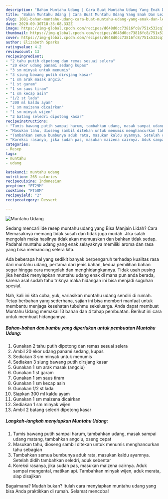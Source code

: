 ```yaml
---
description: "Bahan Muntahu Udang | Cara Buat Muntahu Udang Yang Enak Dan Lezat"
title: "Bahan Muntahu Udang | Cara Buat Muntahu Udang Yang Enak Dan Lezat"
slug: 1081-bahan-muntahu-udang-cara-buat-muntahu-udang-yang-enak-dan-lezat
date: 2020-09-30T18:35:08.332Z
image: https://img-global.cpcdn.com/recipes/d648d0cc73816fc8/751x532cq70/muntahu-udang-foto-resep-utama.jpg
thumbnail: https://img-global.cpcdn.com/recipes/d648d0cc73816fc8/751x532cq70/muntahu-udang-foto-resep-utama.jpg
cover: https://img-global.cpcdn.com/recipes/d648d0cc73816fc8/751x532cq70/muntahu-udang-foto-resep-utama.jpg
author: Elizabeth Sparks
ratingvalue: 4.2
reviewcount: 13
recipeingredient:
- "2 tahu putih dipotong dan remas sesuai selera"
- "20 ekor udang panami sedang kupas"
- "3 sm minyak untuk menumis"
- "3 siung bawang putih dirsjang kasar"
- "1 sm arak masak angciu"
- "1 st garam"
- "1 sm saus tiram"
- "1 sm kecap asin"
- "1/2 st lada"
- "300 ml kaldu ayam"
- "1 sm maizena dicairkan"
- "1 sm minyak wijen"
- "2 batang seledri dipotong kasar"
recipeinstructions:
- "Tumis bawang putih sampai harum, tambahkan udang, masak sampai udang matang, tambahkan angciu, oseng cepat"
- "Masukan tahu, dioseng sambil ditekan untuk menumis menghancurkan tahu sebagian"
- "Tambahkan semua bumbunya aduk rata, masukan kaldu ayamnya. Setelah didih tambahkan seledri, aduk sebentar"
- "Koreksi rasanya, jika sudah pas, masukan maizena cairnya. Aduk sampai mengental, matikan api. Tambahkan minyak wijen, aduk merata, siap disajikan"
categories:
- Resep
tags:
- muntahu
- udang

katakunci: muntahu udang 
nutrition: 265 calories
recipecuisine: Indonesian
preptime: "PT29M"
cooktime: "PT50M"
recipeyield: "2"
recipecategory: Dessert

---
```



![Muntahu Udang](https://img-global.cpcdn.com/recipes/d648d0cc73816fc8/751x532cq70/muntahu-udang-foto-resep-utama.jpg)

Sedang mencari ide resep muntahu udang yang Bisa Manjain Lidah? Cara Memasaknya memang tidak susah dan tidak juga mudah. Jika salah mengolah maka hasilnya tidak akan memuaskan dan bahkan tidak sedap. Padahal muntahu udang yang enak selayaknya memiliki aroma dan rasa yang bisa memancing selera kita.



Ada beberapa hal yang sedikit banyak berpengaruh terhadap kualitas rasa dari muntahu udang, pertama dari jenis bahan, kedua pemilihan bahan segar hingga cara mengolah dan menghidangkannya. Tidak usah pusing jika hendak menyiapkan muntahu udang enak di mana pun anda berada, karena asal sudah tahu triknya maka hidangan ini bisa menjadi suguhan spesial.


Nah, kali ini kita coba, yuk, variasikan muntahu udang sendiri di rumah. Tetap berbahan yang sederhana, sajian ini bisa memberi manfaat untuk membantu menjaga kesehatan tubuhmu sekeluarga. Anda dapat membuat Muntahu Udang memakai 13 bahan dan 4 tahap pembuatan. Berikut ini cara untuk membuat hidangannya.

<!--inarticleads1-->

##### Bahan-bahan dan bumbu yang diperlukan untuk pembuatan Muntahu Udang:

1. Gunakan 2 tahu putih dipotong dan remas sesuai selera
1. Ambil 20 ekor udang panami sedang, kupas
1. Sediakan 3 sm minyak untuk menumis
1. Sediakan 3 siung bawang putih dirsjang kasar
1. Gunakan 1 sm arak masak (angciu)
1. Gunakan 1 st garam
1. Gunakan 1 sm saus tiram
1. Gunakan 1 sm kecap asin
1. Gunakan 1/2 st lada
1. Siapkan 300 ml kaldu ayam
1. Gunakan 1 sm maizena dicairkan
1. Sediakan 1 sm minyak wijen
1. Ambil 2 batang seledri dipotong kasar




<!--inarticleads2-->

##### Langkah-langkah menyiapkan Muntahu Udang:

1. Tumis bawang putih sampai harum, tambahkan udang, masak sampai udang matang, tambahkan angciu, oseng cepat
1. Masukan tahu, dioseng sambil ditekan untuk menumis menghancurkan tahu sebagian
1. Tambahkan semua bumbunya aduk rata, masukan kaldu ayamnya. Setelah didih tambahkan seledri, aduk sebentar
1. Koreksi rasanya, jika sudah pas, masukan maizena cairnya. Aduk sampai mengental, matikan api. Tambahkan minyak wijen, aduk merata, siap disajikan




Bagaimana? Mudah bukan? Itulah cara menyiapkan muntahu udang yang bisa Anda praktikkan di rumah. Selamat mencoba!
